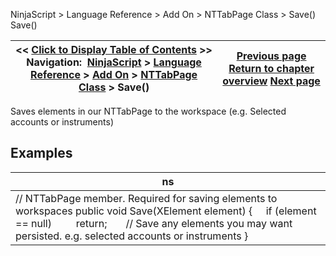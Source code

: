 ﻿
NinjaScript \> Language Reference \> Add On \> NTTabPage Class \> Save()
Save()

| \<\< [Click to Display Table of Contents](nttabpage_save.md) \>\> **Navigation:**     [NinjaScript](ninjascript.md) \> [Language Reference](language_reference_wip.md) \> [Add On](add_on.md) \> [NTTabPage Class](nttabpage_class.md) \> Save() | [Previous page](nttabpage_restore.md) [Return to chapter overview](nttabpage_class.md) [Next page](alert_and_debug_concepts.md) |
| --- | --- |

Saves elements in our NTTabPage to the workspace (e.g. Selected accounts or instruments)
 
## 
## Examples
| ns |
| --- |
| // NTTabPage member. Required for saving elements to workspaces public void Save(XElement element) {      if (element \=\= null)          return;        // Save any elements you may want persisted. e.g. selected accounts or instruments } |

